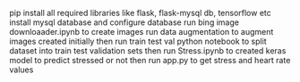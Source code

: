 pip install all required libraries like flask, flask-mysql db, tensorflow etc
install mysql database and configure database
run bing image downloaader.ipynb to create images
run data augmentation to augment images created initially
then run train test val python notebook to split dataset into train test validation sets
then run Stress.ipynb to created keras model to predict stressed or not
then run app.py to get stress and heart rate values
